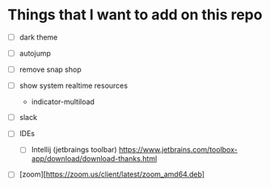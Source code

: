 Things that I want to add on this repo
================================================================================

- [ ] dark theme
- [ ] autojump
- [ ] remove snap shop
- [ ] show system realtime resources
    - indicator-multiload

- [ ] slack
- [ ] IDEs
    - [ ] Intellij (jetbraings toolbar) https://www.jetbrains.com/toolbox-app/download/download-thanks.html
- [ ] [zoom][https://zoom.us/client/latest/zoom_amd64.deb]
